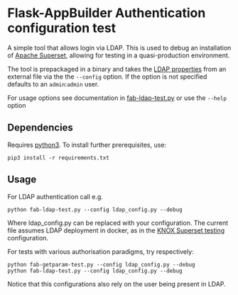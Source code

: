 # Flask-AppBuilder Authentication configuration test

A simple tool that allows login via LDAP. This is used to debug an installation of [Apache Superset](https://superset.incubator.apache.org), allowing for testing in a quasi-production environment.

The tool is prepackaged in a binary and takes the [LDAP properties](https://flask-appbuilder.readthedocs.io/en/latest/security.html#authentication-ldap) from an external file via the the `--config` option. If the option is not specified defaults to an `admin`:`admin` user.

For usage options see documentation in [fab-ldap-test.py](https://github.com/mapto/Flask-AppBuilder-LDAP-test/blob/master/fab-ldap-test.py) or use the `--help` option

## Dependencies

Requires [python3](https://www.python.org/downloads/). To install further prerequisites, use:

    pip3 install -r requirements.txt

## Usage

For LDAP authentication call e.g.

    python fab-ldap-test.py --config ldap_config.py --debug

Where ldap_config.py can be replaced with your configuration. The current file assumes LDAP deployment in docker, as in the [KNOX Superset testing](https://github.com/mapto/knox_superset_testing) configuration.

For tests with various authorisation paradigms, try respectively:

    python fab-getparam-test.py --config ldap_config.py --debug
    python fab-ldap-test.py --config ldap_config.py --debug

Notice that this configurations also rely on the user being present in LDAP.
